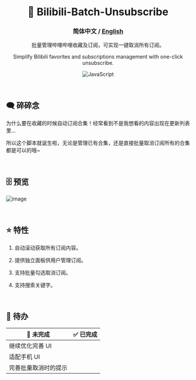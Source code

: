 

<div align="center">

#  🔨 Bilibili-Batch-Unsubscribe

### **简体中文** / <a href="https://github.com/AHCorn/"> English </a> 

批量管理哔哩哔哩收藏及订阅，可实现一键取消所有订阅。

Simplify Bilibili favorites and subscriptions management with one-click unsubscribe.

![JavaScript](https://img.shields.io/badge/javascript-%23323330.svg?style=for-the-badge&logo=javascript&logoColor=%23F7DF1E) 

</div>

<br>

## 🗨 碎碎念
为什么要在收藏的时候自动订阅合集！经常看到不是我想看的内容出现在更新列表里...

所以这个脚本就诞生啦，无论是管理已有合集，还是直接批量取消订阅所有的合集都是可以的哦~

<br>

## 🗄 预览

  
![image](https://github.com/AHCorn/Bilibili-Batch-Unsubscribe/assets/42889600/a73389fb-1001-4fd5-8e49-3ef7d0bbce2a)


<br>





## ⭐ 特性


1. 自动滚动获取所有订阅内容。

2. 提供独立面板供用户管理订阅。
   
3. 支持批量勾选取消订阅。
   
4. 支持搜索关键字。

<br>

## 📝 待办
| 🔔 未完成 | ✅ 已完成 |
| -------- | -------- |
|     继续优化完善 UI    |          |
|   适配手机 UI     |          |
|      完善批量取消时的提示   |          |

<br>



